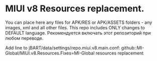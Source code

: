 # MIUI v8 Resources replacement.

You can place here any files for APK/RES or APK/ASSETS folders - any images, xml and all other files.
This repo includes ONLY changes to DEFAULT language.
Рекомендуется включать этот репозиторий при любом переводе.

Add line to jBART/data/settings/repo.miui.v8.main.conf:
github::MI-Global/MIUI.v8.Resources.Fixes=MI-Global resources replacement

